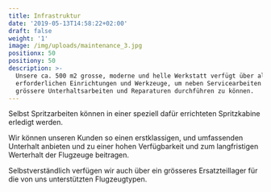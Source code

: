 ```yaml
---
title: Infrastruktur
date: '2019-05-13T14:58:22+02:00'
draft: false
weight: '1'
image: /img/uploads/maintenance_3.jpg
positionx: 50
positiony: 50
description: >-
  Unsere ca. 500 m2 grosse, moderne und helle Werkstatt verfügt über alle
  erforderlichen Einrichtungen und Werkzeuge, um neben Servicearbeiten auch
  grössere Unterhaltsarbeiten und Reparaturen durchführen zu können.
---
```

Selbst Spritzarbeiten können in einer speziell dafür errichteten Spritzkabine erledigt werden.

Wir können unseren Kunden so einen erstklassigen, und umfassenden Unterhalt anbieten und zu einer hohen Verfügbarkeit und zum langfristigen Werterhalt der Flugzeuge beitragen.

Selbstverständlich verfügen wir auch über ein grösseres Ersatzteillager für die von uns unterstützten Flugzeugtypen.
